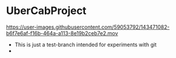 # UberCabProject
https://user-images.githubusercontent.com/59053792/143471082-b6f7e6af-f16b-464a-a113-8e19b2ceb7e2.mov

- This is just a test-branch intended for experiments with git
- 


